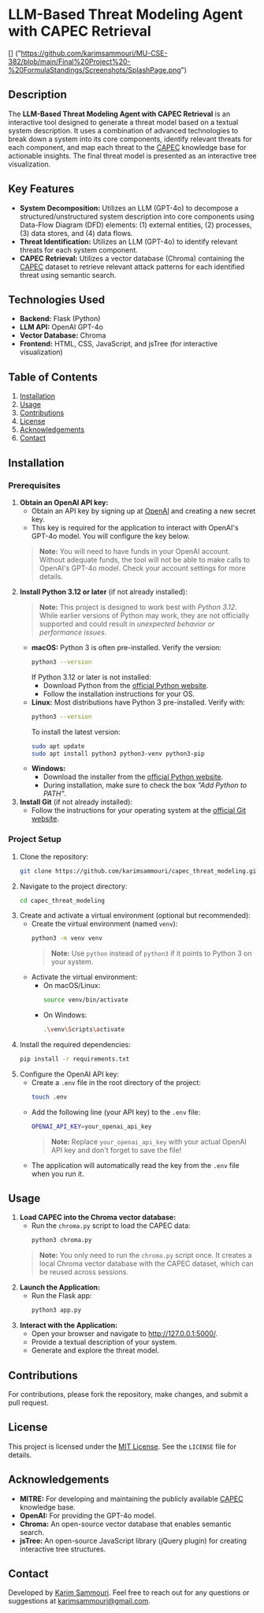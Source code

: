 # LLM-Based Threat Modeling Agent with CAPEC Retrieval

[] ("https://github.com/karimsammouri/MU-CSE-382/blob/main/Final%20Project%20-%20FormulaStandings/Screenshots/SplashPage.png")

## Description
The **LLM-Based Threat Modeling Agent with CAPEC Retrieval** is an interactive tool designed to generate a threat model based on a textual system description. It uses a combination of advanced technologies to break down a system into its core components, identify relevant threats for each component, and map each threat to the [CAPEC](https://capec.mitre.org) knowledge base for actionable insights. The final threat model is presented as an interactive tree visualization.

## Key Features
- **System Decomposition:** Utilizes an LLM (GPT-4o) to decompose a structured/unstructured system description into core components using Data-Flow Diagram (DFD) elements: (1) external entities, (2) processes, (3) data stores, and (4) data flows.
- **Threat Identification:** Utilizes an LLM (GPT-4o) to identify relevant threats for each system component.
- **CAPEC Retrieval:** Utilizes a vector database (Chroma) containing the [CAPEC](https://capec.mitre.org) dataset to retrieve relevant attack patterns for each identified threat using semantic search.

## Technologies Used
- **Backend:** Flask (Python)
- **LLM API:** OpenAI GPT-4o
- **Vector Database:** Chroma
- **Frontend:** HTML, CSS, JavaScript, and jsTree (for interactive visualization)

## Table of Contents
1. [Installation](#Installation)
2. [Usage](#Usage)
3. [Contributions](#Contributions)
4. [License](#License)
5. [Acknowledgements](#Acknowledgements)
6. [Contact](#Contact)

## Installation

### Prerequisites
1. **Obtain an OpenAI API key:**
    - Obtain an API key by signing up at [OpenAI](https://platform.openai.com/docs/overview) and creating a new secret key.
    - This key is required for the application to interact with OpenAI's GPT-4o model. You will configure the key below.
    > **Note:** You will need to have funds in your OpenAI account. Without adequate funds, the tool will not be able to make calls to OpenAI's GPT-4o model. Check your account settings for more details.
2. **Install Python 3.12 or later** (if not already installed):
    > **Note:** This project is designed to work best with *Python 3.12*. While earlier versions of Python may work, they are not officially supported and could result in *unexpected behavior or performance issues*.
    - **macOS:** Python 3 is often pre-installed. Verify the version:
        ```bash
        python3 --version
        ```
        If Python 3.12 or later is not installed:
        - Download Python from the [official Python website](https://www.python.org/downloads/).
        - Follow the installation instructions for your OS.
    - **Linux:** Most distributions have Python 3 pre-installed. Verify with:
        ```bash
        python3 --version
        ```
        To install the latest version:
        ```bash
        sudo apt update
        sudo apt install python3 python3-venv python3-pip
        ```
    - **Windows:**
        - Download the installer from the [official Python website](https://www.python.org/downloads/).
        - During installation, make sure to check the box *"Add Python to PATH"*.
3. **Install Git** (if not already installed):
    - Follow the instructions for your operating system at the [official Git website](https://git-scm.com/).

### Project Setup
1. Clone the repository:
    ```bash
    git clone https://github.com/karimsammouri/capec_threat_modeling.git
    ```
2. Navigate to the project directory:
    ```bash
    cd capec_threat_modeling
    ```
3. Create and activate a virtual environment (optional but recommended):
    - Create the virtual environment (named `venv`):
        ```bash
        python3 -m venv venv
        ```
        > **Note:** Use `python` instead of `python3` if it points to Python 3 on your system.
    - Activate the virtual environment:
        - On macOS/Linux:
            ```bash
            source venv/bin/activate
            ```
        - On Windows:
            ```bash
            .\venv\Scripts\activate
            ```
4. Install the required dependencies:
    ```bash
    pip install -r requirements.txt
    ```
5. Configure the OpenAI API key:
    - Create a `.env` file in the root directory of the project:
        ```bash
        touch .env
        ```
    - Add the following line (your API key) to the `.env` file:
        ```bash
        OPENAI_API_KEY=your_openai_api_key
        ```
        > **Note:** Replace `your_openai_api_key` with your actual OpenAI API key and don't forget to save the file!
    - The application will automatically read the key from the `.env` file when you run it.

## Usage
1. **Load CAPEC into the Chroma vector database:**
    - Run the `chroma.py` script to load the CAPEC data:
        ```bash
        python3 chroma.py
        ```
    > **Note:** You only need to run the `chroma.py` script once. It creates a local Chroma vector database with the CAPEC dataset, which can be reused across sessions.
2. **Launch the Application:**
    - Run the Flask app:
        ```bash
        python3 app.py
        ```
3. **Interact with the Application:**
    - Open your browser and navigate to http://127.0.0.1:5000/.
    - Provide a textual description of your system.
    - Generate and explore the threat model.

## Contributions
For contributions, please fork the repository, make changes, and submit a pull request.

## License
This project is licensed under the [MIT License](LICENSE). See the `LICENSE` file for details.

## Acknowledgements
- **MITRE:** For developing and maintaining the publicly available [CAPEC](https://capec.mitre.org/) knowledge base.
- **OpenAI:** For providing the GPT-4o model.
- **Chroma:** An open-source vector database that enables semantic search.
- **jsTree:** An open-source JavaScript library (jQuery plugin) for creating interactive tree structures.

## Contact
Developed by [Karim Sammouri](https://github.com/karimsammouri). Feel free to reach out for any questions or suggestions at karimsammouri@gmail.com.
